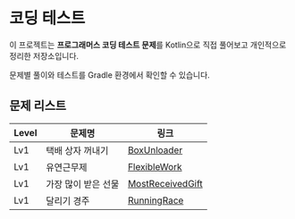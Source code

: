 # 코딩 테스트

이 프로젝트는 **프로그래머스 코딩 테스트 문제**를 Kotlin으로 직접 풀어보고 개인적으로 정리한 저장소입니다.

문제별 풀이와 테스트를 Gradle 환경에서 확인할 수 있습니다.

## 문제 리스트

|Level| 문제명         | 링크                                                                 |
|-----|-------------|--------------------------------------------------------------------|
|Lv1| 택배 상자 꺼내기   | [BoxUnloader](src/main/kotlin/lv1/boxUnloader/README.md)           |
|Lv1| 유연근무제       | [FlexibleWork](src/main/kotlin/lv1/flexibleWork/README.md)         |
|Lv1| 가장 많이 받은 선물 | [MostReceivedGift](src/main/kotlin/lv1/mostReceivedGift/README.md) |
|Lv1| 달리기 경주      | [RunningRace](src/main/kotlin/lv1/runningRace/README.md)           |